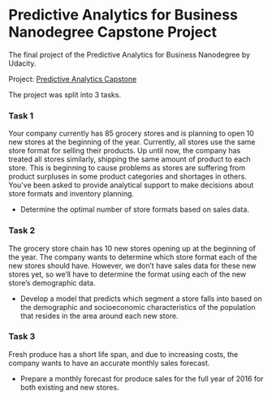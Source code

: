 # Predictive Analytics for Business Nanodegree Capstone Project
The final project of the Predictive Analytics for Business Nanodegree by Udacity. 

Project: [Predictive Analytics Capstone](https://github.com/yashd20/Predictive-Analytics-for-Business-Nanodegree/blob/master/Capstone_Project/Predictive%20Analytics%20Capstone.pdf)

The project was split into 3 tasks.

### Task 1 
Your company currently has 85 grocery stores and is planning to open 10 new stores at the beginning of the year. Currently, all stores use the same store format for selling their products. Up until now, the company has treated all stores similarly, shipping the same amount of product to each store. This is beginning to cause problems as stores are suffering from product surpluses in some product categories and shortages in others. You've been asked to provide analytical support to make decisions about store formats and inventory planning.

* Determine the optimal number of store formats based on sales data.

### Task 2
The grocery store chain has 10 new stores opening up at the beginning of the year. The company wants to determine which store format each of the new stores should have. However, we don’t have sales data for these new stores yet, so we’ll have to determine the format using each of the new store’s demographic data.

* Develop a model that predicts which segment a store falls into based on the demographic and socioeconomic characteristics of the population that resides in the area around each new store.

### Task 3
Fresh produce has a short life span, and due to increasing costs, the company wants to have an accurate monthly sales forecast.

* Prepare a monthly forecast for produce sales for the full year of 2016 for both existing and new stores.
